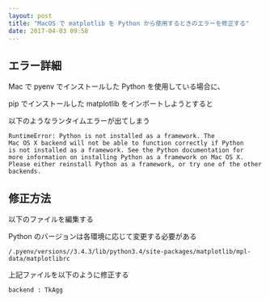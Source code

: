 ```yaml
---
layout: post
title: "MacOS で matplotlib を Python から使用するときのエラーを修正する"
date: 2017-04-03 09:58
---
```


## エラー詳細

Mac で pyenv でインストールした Python を使用している場合に、

pip でインストールした matplotlib をインポートしようとすると

以下のようなランタイムエラーが出てしまう

```
RuntimeError: Python is not installed as a framework. The
Mac OS X backend will not be able to function correctly if Python
is not installed as a framework. See the Python documentation for
more information on installing Python as a framework on Mac OS X.
Please either reinstall Python as a framework, or try one of the other
backends.
```

## 修正方法

以下のファイルを編集する

Python のバージョンは各環境に応じて変更する必要がある

```
/.pyenv/versions//3.4.3/lib/python3.4/site-packages/matplotlib/mpl-data/matplotlibrc
```

上記ファイルを以下のように修正する

```
backend : TkAgg
```
